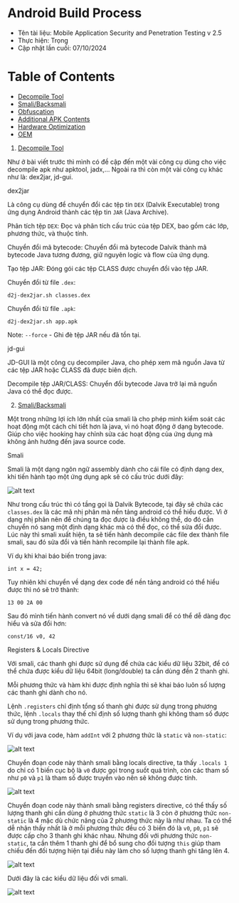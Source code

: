 # Android Build Process

 - Tên tài liệu: Mobile Application Security and Penetration Testing v 2.5
 - Thực hiện: Trọng
 - Cập nhật lần cuối: 07/10/2024

 # Table of Contents

  - [Decompile Tool](#Decompile_Tool)
  - [Smali/Backsmali](#Smali/Backsmali)
  - [Obfuscation](#Obfuscation)
  - [Additional APK Contents](#Additional_APK_Contents)
  - [Hardware Optimization](#Hardware_Optimization)
  - [OEM](#Apps)

1. [Decompile Tool](#Decompile_Tool)

Như ở bài viết trước thì mình có đề cập đến một vài công cụ dùng cho việc decompile apk như apktool, jadx,... Ngoài ra thì còn một vài công cụ khác như là: dex2jar, jd-gui.

<a name="dex2jar ">dex2jar</a>

Là công cụ dùng để chuyển đổi các tệp tin ``DEX`` (Dalvik Executable) trong ứng dụng Android thành các tệp tin ``JAR`` (Java Archive).

Phân tích tệp ``DEX``: Đọc và phân tích cấu trúc của tệp DEX, bao gồm các lớp, phương thức, và thuộc tính.

Chuyển đổi mã bytecode: Chuyển đổi mã bytecode Dalvik thành mã bytecode Java tương đương, giữ nguyên logic và flow của ứng dụng.

Tạo tệp JAR: Đóng gói các tệp CLASS được chuyển đổi vào tệp JAR.

Chuyển đổi từ file ``.dex``:

```
d2j-dex2jar.sh classes.dex
```

Chuyển đổi từ file ``.apk``:

```
d2j-dex2jar.sh app.apk
```

Note: ``--force`` - Ghi đè tệp JAR nếu đã tồn tại.

<a name="jd-gui ">jd-gui</a>

JD-GUI là một công cụ decompiler Java, cho phép xem mã nguồn Java từ các tệp JAR hoặc CLASS đã được biên dịch.

Decompile tệp JAR/CLASS: Chuyển đổi bytecode Java trở lại mã nguồn Java có thể đọc được.

2. [Smali/Backsmali](#Smali/Backsmali)

Một trong những lợi ích lớn nhất của smali là cho phép mình kiểm soát các hoạt động một cách chi tiết hơn là java, vì nó hoạt động ở dạng bytecode. Giúp cho việc hooking hay chỉnh sửa các hoạt động của ứng dụng mà không ảnh hướng đến java source code.

<a name="Smali ">Smali</a>

Smali là một dạng ngôn ngữ assembly dành cho cái file có định dạng dex, khi tiến hành tạo một ứng dụng apk sẽ có cấu trúc dưới đây:

![alt text](image-79.webp)

Như trong cấu trúc thì có tầng gọi là Dalvik Bytecode, tại đây sẽ chứa các ``classes.dex`` là các mã nhị phân mà nền tảng android có thể hiểu được. Vì ở dạng nhị phân nên để chúng ta đọc được là điều không thể, do đó cần chuyển nó sang một định dạng khác mà có thể đọc, có thể sửa đổi được. Lúc này thì smali xuất hiện, ta sẽ tiến hành decompile các file dex thành file smali, sau đó sửa đổi và tiến hành recompile lại thành file apk.

Ví dụ khi khai báo biến trong java:

```
int x = 42; 
```

Tuy nhiên khi chuyển về dạng dex code để nền tảng android có thể hiểu được thì nó sẽ trở thành:

```
13 00 2A 00
```

Sau đó mình tiến hành convert nó về dưới dạng smali để có thể dễ dàng đọc hiểu và sửa đổi hơn:

```
const/16 v0, 42 
```

<a name="Registers & Locals Directive  ">Registers & Locals Directive </a>

Với smali, các thanh ghi được sử dụng để chứa các kiểu dữ liệu 32bit, để có thể chứa được kiểu dữ liệu 64bit (long/double) ta cần dùng đến 2 thanh ghi.

Mỗi phương thức và hàm khi được định nghĩa thì sẽ khai báo luôn số lượng các thanh ghi dành cho nó.

Lệnh ``.registers`` chỉ định tổng số thanh ghi được sử dụng trong phương thức, lệnh ``.locals`` thay thế chỉ định số lượng thanh ghi không tham số được sử dụng trong phương thức.

Ví dụ với java code, hàm ``addInt`` với 2 phương thức là ``static`` và ``non-static``:

![alt text](image-57-1.webp)

Chuyển đoạn code này thành smali bằng locals directive, ta thấy ``.locals 1`` do chỉ có 1 biến cục bộ là ``v0`` được gọi trong suốt quá trình, còn các tham số như ``p0`` và ``p1`` là tham số được truyền vào nên sẽ không được tính.

![alt text](image-58.webp)

Chuyển đoạn code này thành smali bằng registers directive, có thể thấy số lượng thanh ghi cần dùng ở phương thức ``static`` là 3 còn ở phương thức ``non-static`` là 4 mặc dù chức năng của 2 phương thức này là như nhau. Ta có thể dễ nhận thấy nhất là ở mỗi phương thức đều có 3 biến đó là ``v0``, ``p0``, ``p1`` sẽ được cấp cho 3 thanh ghi khác nhau. Nhưng đối với phương thức ``non-static``, ta cần thêm 1 thanh ghi để bổ sung cho đối tượng ``this`` giúp tham chiếu đến đối tượng hiện tại điều này làm cho số lượng thanh ghi tăng lên 4.

![alt text](image-60.webp)

Dưới đây là các kiểu dữ liệu đối với smali.

![alt text](image.png)